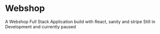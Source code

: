 # Webshop
A Webshop Full Stack Application build with React, sanity and stripe
Still in Development and currently paused

